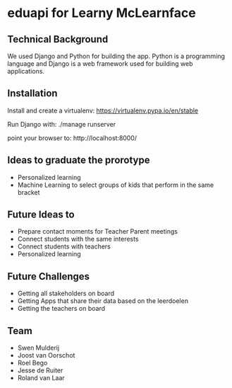 #  eduapi for Learny McLearnface

## Technical Background

We used Django and Python for building the app. Python is a programming language and 
Django is a web framework used for building web applications.

## Installation

Install and create a virtualenv: https://virtualenv.pypa.io/en/stable

Run Django with: ./manage runserver

point your browser to: http://localhost:8000/

## Ideas to graduate the prorotype
- Personalized learning
- Machine Learning to select groups of kids that perform in the same bracket

## Future Ideas to 

- Prepare contact moments for Teacher Parent meetings
- Connect students with the same interests
- Connect students with teachers 
- Personalized learning

## Future Challenges

- Getting all stakeholders on board
- Getting Apps that share their data based on the leerdoelen
- Getting the teachers on board

## Team
 - Swen Mulderij
 - Joost van Oorschot
 - Roel Bego
 - Jesse de Ruiter
 - Roland van Laar
